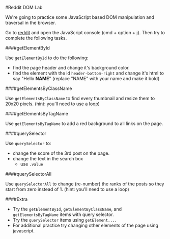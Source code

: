 #Reddit DOM Lab

We're going to practice some JavaScript based DOM manipulation and traversal in the browser.

Go to [reddit](http://reddit.com) and open the JavaScript console (cmd + option + j). Then try to complete the following tasks.

####getElementById

Use `getElementById` to do the following:

* find the page header and change it's background color.
* find the element with the id `header-bottom-right` and change it's html to say "Hello **NAME**" (replace "NAME" with your name and make it bold)


####getElementsByClassName

Use `getElementsByClassName` to find every thumbnail and resize them to 20x20 pixels. (hint: you'll need to use a loop)


####getElementsByTagName

Use `getElementsByTagName` to add a red background to all links on the page.


####querySelector

Use `querySelector` to:

* change the score of the 3rd post on the page.
* change the text in the search box
  * use `.value`


####querySelectorAll

Use `querySelectorAll` to change (re-number) the ranks of the posts so they start from zero instead of 1. (hint: you'll need to use a loop)

####Extra

* Try the `getElementById`, `getElementByClassName`, and `getElementsByTagName` items with query selector.
* Try the `querySelector` items using `getElement...`.
* For additional practice try changing other elements of the page using javascript.


